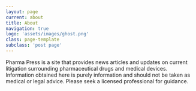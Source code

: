 ```yaml
---
layout: page
current: about
title: About
navigation: true
logo: 'assets/images/ghost.png'
class: page-template
subclass: 'post page'
---
```


Pharma Press is a site that provides news articles and updates on current litigation surrounding pharmaceutical drugs and medical devices. Information obtained here is purely information and should not be taken as medical or legal advice. Please seek a licensed professional for guidance. 
